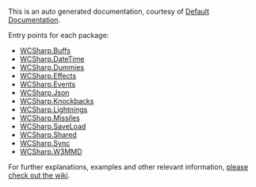 This is an auto generated documentation, courtesy of [Default Documentation](https://github.com/Doraku/DefaultDocumentation).

Entry points for each package:
- [WCSharp.Buffs](WCSharp.Buffs/index.md)
- [WCSharp.DateTime](WCSharp.DateTime/index.md)
- [WCSharp.Dummies](WCSharp.Dummies/index.md)
- [WCSharp.Effects](WCSharp.Effects/index.md)
- [WCSharp.Events](WCSharp.Events/index.md)
- [WCSharp.Json](WCSharp.Json/index.md)
- [WCSharp.Knockbacks](WCSharp.Knockbacks/index.md)
- [WCSharp.Lightnings](WCSharp.Lightnings/index.md)
- [WCSharp.Missiles](WCSharp.Missiles/index.md)
- [WCSharp.SaveLoad](WCSharp.SaveLoad/index.md)
- [WCSharp.Shared](WCSharp.Shared/index.md)
- [WCSharp.Sync](WCSharp.Sync/index.md)
- [WCSharp.W3MMD](WCSharp.W3MMD/index.md)

For further explanations, examples and other relevant information, [please check out the wiki](https://github.com/Orden4/WCSharp/wiki).